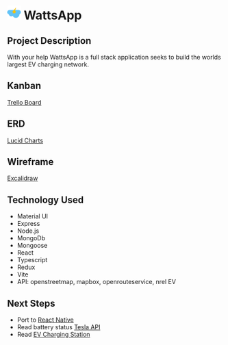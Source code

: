 # ![Image](/public/assets/cloud-and-yellow-lightning-16.png) WattsApp

## Project Description

With your help WattsApp is a full stack application seeks to build the worlds largest EV charging network.

## Kanban

[Trello Board](https://trello.com/b/9JXfmceJ/syncedin)

## ERD

[Lucid Charts](https://lucid.app/lucidchart/85ac71cb-3105-4ee6-89ae-e95ba57447b9/edit?page=0_0&invitationId=inv_fd714360-d9d0-4556-a1d3-40491056e121#)

## Wireframe

[Excalidraw](https://excalidraw.com/#room=04988eeb986f8fe54117,419Swh8YAj-MsksJvzF7dw)

## Technology Used

- Material UI
- Express
- Node.js
- MongoDb
- Mongoose
- React
- Typescript
- Redux
- Vite
- API: openstreetmap, mapbox, openrouteservice, nrel EV

## Next Steps

- Port to [React Native](https://reactnative.dev/)
- Read battery status [Tesla API](teslaapi.io/vehicles/state-and-settings)
- Read [EV Charging Station](https://developer.here.com/documentation/charging-stations/dev_guide/topics/overview.html)

